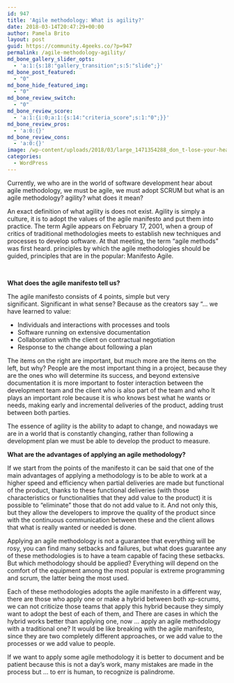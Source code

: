 ```yaml
---
id: 947
title: 'Agile methodology: What is agility?'
date: 2018-03-14T20:47:29+00:00
author: Pamela Brito
layout: post
guid: https://community.4geeks.co/?p=947
permalink: /agile-methodology-agility/
md_bone_gallery_slider_opts:
  - 'a:1:{s:18:"gallery_transition";s:5:"slide";}'
md_bone_post_featured:
  - "0"
md_bone_hide_featured_img:
  - "0"
md_bone_review_switch:
  - "0"
md_bone_review_score:
  - 'a:1:{i:0;a:1:{s:14:"criteria_score";s:1:"0";}}'
md_bone_review_pros:
  - 'a:0:{}'
md_bone_review_cons:
  - 'a:0:{}'
image: /wp-content/uploads/2018/03/large_1471354288_don_t-lose-your-head-with-agile.png
categories:
  - WordPress
---
```

<span style="font-weight: 400;">Currently, we who are in the world of software development hear about agile methodology, we must be agile, we must adopt SCRUM but what is an agile methodology? agility? what does it mean?</span>

<span style="font-weight: 400;">An exact definition of what agility is does not exist. Agility is simply a culture, it is to adopt the values of the agile manifesto and put them into practice. The term Agile appears on February 17, 2001, when a group of critics of traditional methodologies meets to establish new techniques and processes to develop software. At that meeting, the term &#8220;agile methods&#8221; was first heard. principles by which the agile methodologies should be guided, principles that are in the popular: Manifesto Agile.</span>

&nbsp;

**What does the agile manifesto tell us?**

<span style="font-weight: 400;">The agile manifesto consists of 4 points, simple but very significant. </span><span style="font-weight: 400;">Significant in what sense? Because as the creators say &#8220;&#8230; we have learned to value:</span>

  * <span style="font-weight: 400;">Individuals and interactions with processes and tools</span>
  * <span style="font-weight: 400;">Software running on extensive documentation</span>
  * <span style="font-weight: 400;">Collaboration with the client on contractual negotiation</span>
  * <span style="font-weight: 400;">Response to the change about following a plan</span>

<span style="font-weight: 400;">The items on the right are important, but much more are the items on the left, but why? People are the most important thing in a project, because they are the ones who will determine its success, and beyond extensive documentation it is more important to foster interaction between the development team and the client who is also part of the team and who It plays an important role because it is who knows best what he wants or needs, making early and incremental deliveries of the product, adding trust between both parties.</span>

<span style="font-weight: 400;">The essence of agility is the ability to adapt to change, and nowadays we are in a world that is constantly changing, rather than following a development plan we must be able to develop the product to measure.</span>

**What are the advantages of applying an agile methodology?**

<span style="font-weight: 400;">If we start from the points of the manifesto it can be said that one of the main advantages of applying a methodology is to be able to work at a higher speed and efficiency when partial deliveries are made but functional of the product, thanks to these functional deliveries (with those characteristics or functionalities that they add value to the product) it is possible to &#8220;eliminate&#8221; those that do not add value to it. And not only this, but they allow the developers to improve the quality of the product since with the continuous communication between these and the client allows that what is really wanted or needed is done.</span>

<span style="font-weight: 400;">Applying an agile methodology is not a guarantee that everything will be rosy, you can find many setbacks and failures, but what does guarantee any of these methodologies is to have a team capable of facing these setbacks. But which methodology should be applied? Everything will depend on the comfort of the equipment among the most popular is extreme programming and scrum, the latter being the most used.</span>

<span style="font-weight: 400;">Each of these methodologies adopts the agile manifesto in a different way, there are those who apply one or make a hybrid between both xp-scrums, we can not criticize those teams that apply this hybrid because they simply want to adopt the best of each of them, and There are cases in which the hybrid works better than applying one, now &#8230; apply an agile methodology with a traditional one? It would be like breaking with the agile manifesto, since they are two completely different approaches, or we add value to the processes or we add value to people.</span>

<span style="font-weight: 400;">If we want to apply some agile methodology it is better to document and be patient because this is not a day&#8217;s work, many mistakes are made in the process but &#8230; to err is human, to recognize is palindrome.</span>